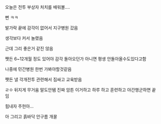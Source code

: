 오늘은 전투 부상자 처치를 배워볼....

뻔 ㅋㅋ

발가락 끝에 감각이 없어서 지구병원 갔음

생각보다 커서 놀랬음

근데 그리 좋은거 같진 않음

쨋든 6~12개월 정도 있어야 감각 돌아오던가 아니면 평생 안돌아올수도있다고함

나중에 민간병원 한번 가봐야할것같음

쨋든 낼 각개전투 관련해서 짐싸고 교육받음

ㄹㅇ 뒤지게 무거움 말도안됌 진짜 암튼 이거하고 하루 하고 훈련하고 야간행군하면 끝임

힘내자 주헌아...

아 그리고 흙바닥 안구름 개꿀
